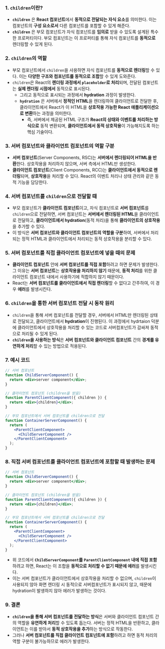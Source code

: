 
### 1. **`children`이란?**

- **`children`** 은 **React 컴포넌트**에서 **동적으로 전달되는 자식 요소**를 의미한다. 이는 컴포넌트의 **구성 요소로서** 다른 컴포넌트를 포함할 수 있게 해준다.
- **`children`** 은 부모 컴포넌트가 자식 컴포넌트를 **임의로** 받을 수 있도록 설계된 특수한 프로퍼티이다. 부모 컴포넌트는 이 프로퍼티를 통해 자식 컴포넌트를 **동적으로** 렌더링할 수 있게 된다.

### 2. **`children`의 역할**

- 부모 컴포넌트에서 `children`을 사용하면 자식 컴포넌트를 **동적으로 렌더링**할 수 있다. 이는 **다양한 구조와 컴포넌트를 동적으로 조합**할 수 있게 도와준다.
- `children`은 React의 **렌더링 과정에서 `placeholder`로 처리**되며, 전달된 컴포넌트는 **실제 렌더링 시점에서** 동적으로 표시된다.
	- 그리고 동적으로 표시되는 과정에서 **hydration** 과정이 발생한다.
	- **`hydration`** 은 서버에서 **정적인 HTML**을 렌더링하여 클라이언트로 전달한 후, 클라이언트에서 React가 이 HTML을 **상호작용 가능한 React 애플리케이션으로 변환**하는 과정을 의미한다.
		- 즉, 서버에서 제공된 HTML 구조가 **React의 상태와 이벤트를 처리하는 방식으로** 동적 변환되며, **클라이언트에서 동적 상호작용**이 가능해지도록 하는 핵심 기술이다.

### 3. **서버 컴포넌트와 클라이언트 컴포넌트의 역할 구분**

- **서버 컴포넌트**(Server Components, RSC)는 **서버에서 렌더링되어 HTML을 반환**한다. 상호작용을 처리하지 않으며, 서버 측에서 HTML만 생성한다.
- **클라이언트 컴포넌트**(Client Components, RCC)는 **클라이언트에서 동적으로 렌더링**되며, **상호작용**을 처리할 수 있다. React의 이벤트 처리나 상태 관리와 같은 동적 기능을 담당한다.

### 4. **서버 컴포넌트를 `children`으로 전달할 때**

- 부모 컴포넌트가 **클라이언트 컴포넌트**이고, 자식 컴포넌트로 **서버 컴포넌트**를 `children`으로 전달하면, 서버 컴포넌트는 **서버에서 렌더링된 HTML**을 클라이언트로 전달하고, **클라이언트에서 hydration**(동적 처리)을 통해 **클라이언트의 상호작용**을 추가할 수 있다.
- 이 방식은 **서버 컴포넌트와 클라이언트 컴포넌트의 역할을 구분**하여, 서버에서 처리되는 정적 HTML과 클라이언트에서 처리되는 동적 상호작용을 분리할 수 있다.

### 5. **서버 컴포넌트를 직접 클라이언트 컴포넌트에 넣을 때의 문제**

- **클라이언트 컴포넌트** 안에 **서버 컴포넌트를 직접 포함**하려고 하면 문제가 발생한다. 그 이유는 **서버 컴포넌트**는 **상호작용을 처리하지 않기** 때문에, **동적 처리**를 위한 클라이언트 컴포넌트 내에서 사용하기에 적합하지 않기 때문이다.
- React는 **서버 컴포넌트를 클라이언트에서 직접 렌더링**할 수 없다고 간주하여, 이 경우 **에러**를 발생시킨다.

### 6. **`children`을 통한 서버 컴포넌트 전달 시 동작 원리**

- `children`을 통해 서버 컴포넌트를 전달할 경우, 서버에서 HTML만 렌더링된 상태로 전달되고, 클라이언트에서 **hydration**이 진행된다. 이 과정에서 hydrtaion 덕분에 클라이언트에서 상호작용을 처리할 수 있는 코드로 서버컴포넌트가 감싸져 동적으로 처리될 수 있게 된다.
- **`children`을 사용하는 방식**은 **서버 컴포넌트와 클라이언트 컴포넌트** 간의 **경계를 유연하게 처리**할 수 있는 방법으로 적용된다.

### 7. 예시 코드
```jsx
// 서버 컴포넌트
function ChildServerComponent() {
  return <div>server component</div>;
}

// 클라이언트 컴포넌트 (children을 받음)
function ParentClientComponent({ children }) {
  return <div>{children}</div>;
}

// 부모 컴포넌트에서 서버 컴포넌트를 children으로 전달
function ContainerServerComponent() {
  return (
    <ParentClientComponent>
      <ChildServerComponent />
    </ParentClientComponent>
  );
}
```

### 8. **직접 서버 컴포넌트를 클라이언트 컴포넌트에 포함할 때 발생하는 문제**
```jsx
// 서버 컴포넌트
function ChildServerComponent() {
  return <div>server component</div>;
}

// 클라이언트 컴포넌트 (children을 받음)
function ParentClientComponent({ children }) {
  return <div>{children}</div>;
}

// 부모 컴포넌트에서 서버 컴포넌트를 children으로 전달
function ContainerServerComponent() {
  return (
    <ParentClientComponent>
      <ChildServerComponent />
    </ParentClientComponent>
  );
}
```
- 위 코드에서 **`ChildServerComponent`를 `ParentClientComponent` 내에 직접 포함**하려고 하면, React는 이 조합을 **동적으로 처리할 수 없기 때문에 에러**를 발생시킨다.
- 이는 서버 컴포넌트가 클라이언트에서 상호작용을 처리할 수 없으며, `children`이 사용되지 않아 화면 렌더링 시 동적으로 서버컴포넌트가 표시되지 않고, 때문에 hydration이 발생하지 않아 에러가 발생하는 것이다.

### 9. **결론**

- **`children`을 통해 서버 컴포넌트를 전달하는 방식**은 서버와 클라이언트 컴포넌트 간의 역할을 **유연하게 처리**할 수 있도록 돕는다. 서버는 정적 HTML을 반환하고, 클라이언트는 이를 받아서 **동적 상호작용을 추가**하는 방식으로 작동한다.
- 그러나 **서버 컴포넌트를 직접 클라이언트 컴포넌트에 포함**하려고 하면 동적 처리의 역할 구분이 불가능하므로 에러가 발생한다.


